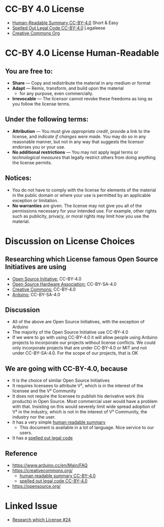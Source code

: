 # CC-BY 4.0 License


- [Human-Readable Summary CC-BY-4.0](http://creativecommons.org/licenses/by/4.0/) Short & Easy
- [Spelled Out Legal Code CC-BY-4.0](http://creativecommons.org/licenses/by-sa/4.0/legalcode) Legaleese
- [Creative Commons Org](https://creativecommons.org/)


# CC-BY 4.0 License Human-Readable


## You are free to:

- __Share__ — Copy and redistribute the material in any medium or format
- __Adapt__ — Remix, transform, and build upon the material
  - for any purpose, even commercially.
- __Irrevocable__ — The licensor cannot revoke these freedoms as long as you follow the license terms.

## Under the following terms:

- __Attribution__ — You must give *appropriate credit*, provide a link to the license, and *indicate if changes were made.* You may do so in any reasonable manner, but not in any way that suggests the licensor endorses you or your use.
- __No additional restrictions__ — You may not apply legal terms or *technological measures* that legally restrict others from doing anything the license permits.

## Notices:

- You do not have to comply with the license for elements of the material in the public domain or where your use is permitted by an applicable exception or limitation.
- __No warranties__ are given. The license may not give you all of the permissions necessary for your intended use. For example, other rights such as publicity, privacy, or moral rights may limit how you use the material.



# Discussion on License Choices

## Researching which License famous Open Source Initiatives are using
- [Open Source Initiative:](https://opensource.org/) CC-BY-4.0
- [Open Source Hardware Association:](http://www.oshwa.org/) CC-BY-SA-4.0
- [Creative Commons:](https://creativecommons.org) CC-BY-4.0
- [Arduino:](https://www.arduino.cc/) CC-BY-SA-4.0

## Discussion
- All of the above are Open Source Initiatives, with the exception of Arduino
- The majority of the Open Source Initiative use CC-BY-4.0
- If we were to go with using CC-BY-4.0 it will allow people using Arduino projects to incorporate our projects without license conflicts. We could only incorporate projects that are under CC-BY-4.0 or MIT and not under CC-BY-SA-4.0. For the scope of our projects, that is OK

## We are going with CC-BY-4.0, because
- It is the choice of similar Open Source Initiatives
- It requires licensees to attribute V², which is in the interest of the licensee and the V² Community
- It does not require the licensee to publish his derivative work (his products) in Open Source. Most commercial user would have a problem with that. Insisting on this would severely limit wide spread adoption of V² in the industry, which is not in the interest of V² Community, the industry nor the user.
- It has a very simple [human readable summary](http://creativecommons.org/licenses/by/4.0/)
   - This document is available in a lot of language. Nice service to our users.
- It has a [spelled out legal code](http://creativecommons.org/licenses/by-sa/4.0/legalcode)

## Reference
- https://www.arduino.cc/en/Main/FAQ
- https://creativecommons.org/
   - [human readable summary CC-BY-4.0](http://creativecommons.org/licenses/by/4.0/)
   - [spelled out legal code CC-BY-4.0](http://creativecommons.org/licenses/by-sa/4.0/legalcode)
- https://opensource.org/

# Linked Issue

- [Research which License #24](https://github.com/V-Squared/V-Squared.github.io/issues/24)
